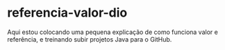 # referencia-valor-dio

Aqui estou colocando uma pequena explicação de como funciona valor e referência, e treinando subir projetos Java para o GitHub.
